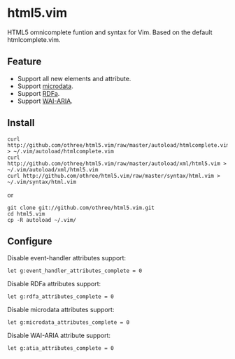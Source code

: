 # html5.vim

HTML5 omnicomplete funtion and syntax for Vim.
Based on the default htmlcomplete.vim.

## Feature

- Support all new elements and attribute.
- Support [microdata][microdata].
- Support [RDFa][RDFa].
- Support [WAI-ARIA][aria].

## Install

    curl http://github.com/othree/html5.vim/raw/master/autoload/htmlcomplete.vim > ~/.vim/autoload/htmlcomplete.vim
    curl http://github.com/othree/html5.vim/raw/master/autoload/xml/html5.vim > ~/.vim/autoload/xml/html5.vim
    curl http://github.com/othree/html5.vim/raw/master/syntax/html.vim > ~/.vim/syntax/html.vim

or 

    git clone git://github.com/othree/html5.vim.git
    cd html5.vim
    cp -R autoload ~/.vim/

## Configure

Disable event-handler attributes support:

    let g:event_handler_attributes_complete = 0

Disable RDFa attributes support:

    let g:rdfa_attributes_complete = 0

Disable microdata attributes support:

    let g:microdata_attributes_complete = 0

Disable WAI-ARIA attribute support:

    let g:atia_attributes_complete = 0

[microdata]:http://dev.w3.org/html5/md/
[RDFa]:http://www.w3.org/TR/rdfa-syntax/
[aria]:http://www.w3.org/TR/wai-aria/
